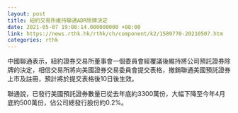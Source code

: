 ```yaml
---
layout: post
title: 紐約交易所維持聯通ADR除牌決定
date: 2021-05-07 19:08:14.000000000 +08:00
link: https://news.rthk.hk/rthk/ch/component/k2/1589770-20210507.htm
categories: rthk
---
```


中國聯通表示，紐約證券交易所董事會一個委員會經覆議後維持將公司預託證券除牌的決定，相信交易所將向美國證券交易委員會提交表格，撤銷聯通美國預託證券上市及註冊，預計將於提交表格後10日後生效。

聯通說，已發行美國預託證券數量已從去年底約3300萬份，大幅下降至今年4月底約500萬份，佔公司總發行股份約0.2%。
